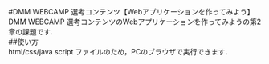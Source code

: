 #DMM WEBCAMP 選考コンテンツ【Webアプリケーションを作ってみよう】  
DMM WEBCAMP 選考コンテンツのWebアプリケーションを作ってみようの第2章の課題です.  
##使い方  
html/css/java script ファイルのため，PCのブラウザで実行できます．  
